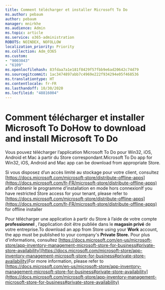 ```yaml
---
title: Comment télécharger et installer Microsoft To Do
ms.author: pebaum
author: pebaum
manager: mnirkhe
ms.audience: Admin
ms.topic: article
ms.service: o365-administration
ROBOTS: NOINDEX, NOFOLLOW
localization_priority: Priority
ms.collection: Adm_O365
ms.custom:
- "9003043"
- "6109"
ms.openlocfilehash: 83fdaa7a1e181f8429f57fbb9e6ad20642c74d79
ms.sourcegitcommit: 1ac3474897abb7c4969e222f934294e05f468536
ms.translationtype: HT
ms.contentlocale: fr-FR
ms.lasthandoff: 10/30/2020
ms.locfileid: "48816004"
---
```

# <a name="how-to-download-and-install-microsoft-to-do"></a><span data-ttu-id="6bc5d-102">Comment télécharger et installer Microsoft To Do</span><span class="sxs-lookup"><span data-stu-id="6bc5d-102">How to download and install Microsoft To Do</span></span>

<span data-ttu-id="6bc5d-103">Vous pouvez télécharger l’application Microsoft To Do pour Win32, iOS, Android et Mac à partir du Store correspondant.</span><span class="sxs-lookup"><span data-stu-id="6bc5d-103">Microsoft To Do app for Win32, iOS, Android and Mac app can be download from appropriate Store.</span></span>

<span data-ttu-id="6bc5d-104">Si vous disposez d’un accès limité au stockage pour votre client, consultez [https://docs.microsoft.com/microsoft-store/distribute-offline-apps](https://docs.microsoft.com/fr-FR/microsoft-store/distribute-offline-apps) afin d’obtenir le programme d’installation en mode hors connexion</span><span class="sxs-lookup"><span data-stu-id="6bc5d-104">If you have restricted Store access for your tenant, please refer to [https://docs.microsoft.com/microsoft-store/distribute-offline-apps](https://docs.microsoft.com/fr-FR/microsoft-store/distribute-offline-apps) for offline installer</span></span>

<span data-ttu-id="6bc5d-105">Pour télécharger une application à partir du Store à l’aide de votre compte **professionnel** , l’application doit être publiée dans le **magasin privé** de votre entreprise.</span><span class="sxs-lookup"><span data-stu-id="6bc5d-105">To download an app from Store using your **Work** account, the app must be published to your company's **Private Store.**</span></span> <span data-ttu-id="6bc5d-106">Pour plus d'informations, consultez [https://docs.microsoft.com/en-us/microsoft-store/app-inventory-management-microsoft-store-for-business#private-store-availability](https://docs.microsoft.com/microsoft-store/app-inventory-management-microsoft-store-for-business#private-store-availability)</span><span class="sxs-lookup"><span data-stu-id="6bc5d-106">For more information, please refer to [https://docs.microsoft.com/en-us/microsoft-store/app-inventory-management-microsoft-store-for-business#private-store-availability](https://docs.microsoft.com/microsoft-store/app-inventory-management-microsoft-store-for-business#private-store-availability)</span></span>